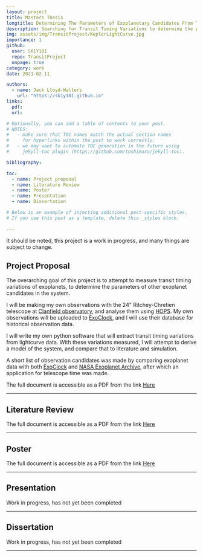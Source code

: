 ```yaml
---
layout: project
title: Masters Thesis
longtitle: Determining The Parameters of Exoplanetary Candidates From Transit Timing Variations
description: Searching for Transit Timing Variations to determine the parameters of additional exoplanets in a system.
img: assets/img/TransitProject/KeplerLightCurve.jpg
importance: 1
github:
  user: SK1Y101
  repo: TransitProject
  onpage: true
category: work
date: 2021-02-11

authors:
  - name: Jack Lloyd-Walters
    url: "https://sk1y101.github.io"
links:
  pdf:
  url:

# Optionally, you can add a table of contents to your post.
# NOTES:
#   - make sure that TOC names match the actual section names
#     for hyperlinks within the post to work correctly.
#   - we may want to automate TOC generation in the future using
#     jekyll-toc plugin (https://github.com/toshimaru/jekyll-toc).

bibliography:

toc:
  - name: Project proposal
  - name: Literature Review
  - name: Poster
  - name: Presentation
  - name: Dissertation

# Below is an example of injecting additional post-specific styles.
# If you use this post as a template, delete this _styles block.

---
```


It should be noted, this project is a work in progress, and many things are subject to change.

## Project Proposal

The overarching goal of this project is to attempt to measure transit timing variations of exoplanets, to determine the parameters of other exoplanet candidates in the system.

I will be making my own observations with the 24" Ritchey-Chretien telescope at [Clanfield observatory](https://hantsastro.org.uk/), and analyse them using [HOPS](https://www.exoworldsspies.com/en/software/). My own observations will be uploaded to [ExoClock](https://www.exoclock.space/), and I will use their database for historical observation data.

I will write my own python software that will extract transit timing variations from lightcurve data. With these variations measured, I will attempt to derive a model of the system, and compare that to literature and simulation.

A short list of observation candidates was made by comparing exoplanet data with both [ExoClock](https://www.exoclock.space/) and [NASA Exoplanet Archive](https://exoplanetarchive.ipac.caltech.edu/), after which an application for telescope time was made.

The full document is accessible as a PDF from the link [Here](../../assets/pdf/TransitProject/Proposal.pdf)

---

## Literature Review

The full document is accessible as a PDF from the link [Here](../../assets/pdf/TransitProject/LiteratureReview.pdf)

---

## Poster

The full document is accessible as a PDF from the link [Here](../../assets/pdf/TransitProject/Poster.pdf)

---

## Presentation

Work in progress, has not yet been completed

---

## Dissertation

Work in progress, has not yet been completed

---
